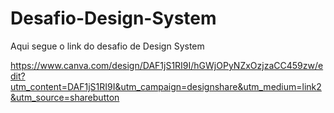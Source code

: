 # Desafio-Design-System
Aqui segue o link do desafio de Design System

https://www.canva.com/design/DAF1jS1RI9I/hGWjOPyNZxOzjzaCC459zw/edit?utm_content=DAF1jS1RI9I&utm_campaign=designshare&utm_medium=link2&utm_source=sharebutton
